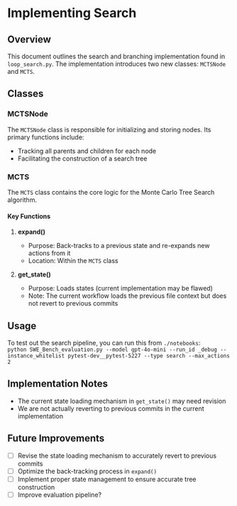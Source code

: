 # Implementing Search

## Overview
This document outlines the search and branching implementation found in `loop_search.py`. The implementation introduces two new classes: `MCTSNode` and `MCTS`.

## Classes

### MCTSNode
The `MCTSNode` class is responsible for initializing and storing nodes. Its primary functions include:
- Tracking all parents and children for each node
- Facilitating the construction of a search tree

### MCTS
The `MCTS` class contains the core logic for the Monte Carlo Tree Search algorithm.

#### Key Functions
1. **expand()**
   - Purpose: Back-tracks to a previous state and re-expands new actions from it
   - Location: Within the `MCTS` class

2. **get_state()**
   - Purpose: Loads states (current implementation may be flawed)
   - Note: The current workflow loads the previous file context but does not revert to previous commits

## Usage
To test out the search pipeline, you can run this from `./notebooks`: \
```python SWE_Bench_evaluation.py --model gpt-4o-mini --run_id _debug --instance_whitelist pytest-dev__pytest-5227 --type search --max_actions 2 ```

## Implementation Notes
- The current state loading mechanism in `get_state()` may need revision
- We are not actually reverting to previous commits in the current implementation

## Future Improvements
- [ ] Revise the state loading mechanism to accurately revert to previous commits
- [ ] Optimize the back-tracking process in `expand()`
- [ ] Implement proper state management to ensure accurate tree construction
- [ ] Improve evaluation pipeline?
